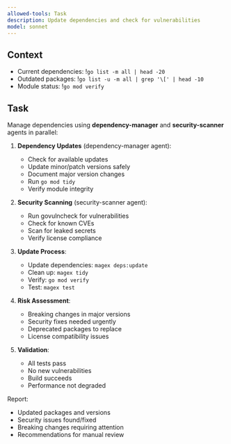 ```yaml
---
allowed-tools: Task
description: Update dependencies and check for vulnerabilities
model: sonnet
---
```


## Context
- Current dependencies: !`go list -m all | head -20`
- Outdated packages: !`go list -u -m all | grep '\[' | head -10`
- Module status: !`go mod verify`

## Task

Manage dependencies using **dependency-manager** and **security-scanner** agents in parallel:

1. **Dependency Updates** (dependency-manager agent):
   - Check for available updates
   - Update minor/patch versions safely
   - Document major version changes
   - Run `go mod tidy`
   - Verify module integrity

2. **Security Scanning** (security-scanner agent):
   - Run govulncheck for vulnerabilities
   - Check for known CVEs
   - Scan for leaked secrets
   - Verify license compliance

3. **Update Process**:
   - Update dependencies: `magex deps:update`
   - Clean up: `magex tidy`
   - Verify: `go mod verify`
   - Test: `magex test`

4. **Risk Assessment**:
   - Breaking changes in major versions
   - Security fixes needed urgently
   - Deprecated packages to replace
   - License compatibility issues

5. **Validation**:
   - All tests pass
   - No new vulnerabilities
   - Build succeeds
   - Performance not degraded

Report:
- Updated packages and versions
- Security issues found/fixed
- Breaking changes requiring attention
- Recommendations for manual review
